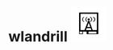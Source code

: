 # wlandrill <img src="https://github.com/sys-prozy/wlandrill/blob/main/logo.png" alt="image" width="70"/>

